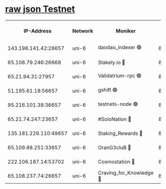 [raw json Testnet](https://rpc-check.junot.stavr.tech/junot/rpc-junot-result.json)
=


<table><tr><th>IP-Address</th><th>Network</th><th>Moniker</th><th>Latest Block Height</th><th>Earliest Block Height</th><th>Catching Up</th><th>Tx Index</th><th>Voting Power</th><th>Scan Time</th></tr><tr><td>143.198.141.42:26657</td><td>uni-6</td><td>daodao_indexer 🟢</td><td>8958767</td><td>1</td><td>False</td><td>off</td><td>0</td><td>2024-03-17T10:08:33.661988149UTC</td></tr><tr><td>65.108.79.246:26668</td><td>uni-6</td><td>Stakely.io 🔴</td><td>8958762</td><td>1570872</td><td>False</td><td>on</td><td>11</td><td>2024-03-17T10:08:17.625633550UTC</td></tr><tr><td>65.21.94.31:27957</td><td>uni-6</td><td>Validatrium-rpc 🟢</td><td>8958761</td><td>2943363</td><td>False</td><td>on</td><td>0</td><td>2024-03-17T10:08:13.222464025UTC</td></tr><tr><td>51.195.61.18:56657</td><td>uni-6</td><td>gshift 🟢</td><td>8559900</td><td>7691417</td><td>False</td><td>on</td><td>0</td><td>2024-03-17T10:07:59.413231472UTC</td></tr><tr><td>95.216.101.38:36657</td><td>uni-6</td><td>testnets-node 🟢</td><td>8958763</td><td>8116304</td><td>False</td><td>on</td><td>0</td><td>2024-03-17T10:08:19.974184384UTC</td></tr><tr><td>65.21.74.247:23657</td><td>uni-6</td><td>#SoloNation 🔴</td><td>8958767</td><td>8237483</td><td>False</td><td>on</td><td>112</td><td>2024-03-17T10:08:32.805282931UTC</td></tr><tr><td>135.181.229.110:49657</td><td>uni-6</td><td>Staking_Rewards 🔴</td><td>8958770</td><td>8388763</td><td>False</td><td>on</td><td>1008</td><td>2024-03-17T10:08:40.411466194UTC</td></tr><tr><td>65.109.88.251:33657</td><td>uni-6</td><td>OranG3cluB 🔴</td><td>8958769</td><td>8418953</td><td>False</td><td>on</td><td>11</td><td>2024-03-17T10:08:38.054614011UTC</td></tr><tr><td>222.106.187.14:53702</td><td>uni-6</td><td>Cosmostation 🔴</td><td>8958760</td><td>8759614</td><td>False</td><td>on</td><td>109013</td><td>2024-03-17T10:08:10.885080970UTC</td></tr><tr><td>65.108.237.74:26657</td><td>uni-6</td><td>Craving_for_Knowledge 🔴</td><td>8958766</td><td>8896131</td><td>False</td><td>on</td><td>9004</td><td>2024-03-17T10:08:30.463707720UTC</td></tr></table>